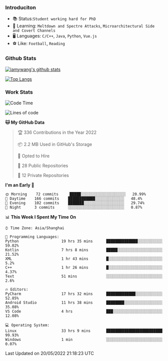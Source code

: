 ### Introduciton

- 📚 Status:`Student working hard for PhD`
- 🔎 Learning: `Meltdown and Spectre Attacks`, `Microarchitectural Side and Covert Channels`
- 🖥️ Languages: `C/C++`, `Java`, `Python`, `Vue.js`
- ⚽ Like: `Football`, `Reading`

### Github Stats

[![iamywang's github stats](https://github-readme-stats.vercel.app/api?username=iamywang&count_private=true&show_icons=true)]()

[![Top Langs](https://github-readme-stats.vercel.app/api/top-langs/?username=iamywang&layout=compact)]()

### Work Stats

<!--START_SECTION:waka-->
![Code Time](http://img.shields.io/badge/Code%20Time-336%20hrs%2034%20mins-blue)

![Lines of code](https://img.shields.io/badge/From%20Hello%20World%20I%27ve%20Written--40%20Thousand%20lines%20of%20code-blue)

**🐱 My GitHub Data** 

> 🏆 336 Contributions in the Year 2022
 > 
> 📦 2.2 MB Used in GitHub's Storage 
 > 
> 💼 Opted to Hire
 > 
> 📜 28 Public Repositories 
 > 
> 🔑 12 Private Repositories  
 > 
**I'm an Early 🐤** 

```text
🌞 Morning    72 commits     █████░░░░░░░░░░░░░░░░░░░░   20.99% 
🌆 Daytime    166 commits    ████████████░░░░░░░░░░░░░   48.4% 
🌃 Evening    102 commits    ███████░░░░░░░░░░░░░░░░░░   29.74% 
🌙 Night      3 commits      ░░░░░░░░░░░░░░░░░░░░░░░░░   0.87%

```


📊 **This Week I Spent My Time On** 

```text
⌚︎ Time Zone: Asia/Shanghai

💬 Programming Languages: 
Python                   19 hrs 35 mins      ██████████████░░░░░░░░░░░   59.02% 
Kotlin                   7 hrs 8 mins        █████░░░░░░░░░░░░░░░░░░░░   21.52% 
XML                      1 hr 43 mins        █░░░░░░░░░░░░░░░░░░░░░░░░   5.2% 
C++                      1 hr 26 mins        █░░░░░░░░░░░░░░░░░░░░░░░░   4.37% 
Text                     51 mins             ░░░░░░░░░░░░░░░░░░░░░░░░░   2.6%

🔥 Editors: 
PyCharm                  17 hrs 32 mins      █████████████░░░░░░░░░░░░   52.85% 
Android Studio           11 hrs 38 mins      ████████░░░░░░░░░░░░░░░░░   35.08% 
VS Code                  4 hrs               ███░░░░░░░░░░░░░░░░░░░░░░   12.08%

💻 Operating System: 
Linux                    33 hrs 9 mins       █████████████████████████   99.93% 
Windows                  1 min               ░░░░░░░░░░░░░░░░░░░░░░░░░   0.07%

```


 Last Updated on 20/05/2022 21:18:23 UTC
<!--END_SECTION:waka-->
